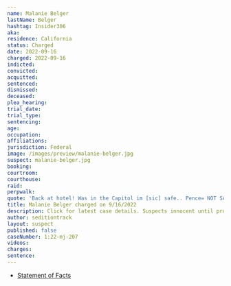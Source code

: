 ```yaml
---
name: Malanie Belger
lastName: Belger
hashtag: Insider306
aka:
residence: California
status: Charged
date: 2022-09-16
charged: 2022-09-16
indicted:
convicted:
acquitted:
sentenced:
dismissed:
deceased:
plea_hearing:
trial_date:
trial_type:
sentencing:
age:
occupation:
affiliations:
jurisdiction: Federal
image: /images/preview/malanie-belger.jpg
suspect: malanie-belger.jpg
booking:
courtroom:
courthouse:
raid:
perpwalk:
quote: 'Back at hotel! Was in the Capitol im [sic] safe.. Pence= NOT SAFE'
title: Malanie Belger charged on 9/16/2022
description: Click for latest case details. Suspects innocent until proven guilty.
author: seditiontrack
layout: suspect
published: false
caseNumber: 1:22-mj-207
videos:
charges:
sentence:
---
```

- [Statement of Facts](https://storage.courtlistener.com/recap/gov.uscourts.dcd.247414/gov.uscourts.dcd.247414.1.1.pdf)
